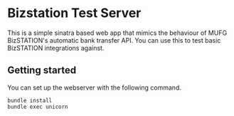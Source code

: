 # Bizstation Test Server

This is a simple sinatra based web app that mimics the behaviour of MUFG BizSTATION's automatic bank transfer API. You can use this to test basic BizSTATION integrations against.


## Getting started

You can set up the webserver with the following command.

```
bundle install
bundle exec unicorn
```
